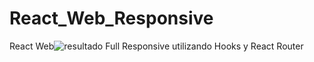 # React_Web_Responsive
 React Web![resultado](https://user-images.githubusercontent.com/38860195/125096317-069a5200-e0a3-11eb-8147-9aa47f5f33b8.png)
 Full Responsive utilizando Hooks y React Router
